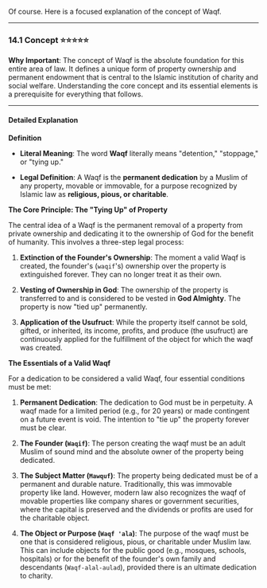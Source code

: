 Of course. Here is a focused explanation of the concept of Waqf.

---

### 14.1 Concept ⭐⭐⭐⭐⭐

**Why Important**: The concept of Waqf is the absolute foundation for this entire area of law. It defines a unique form of property ownership and permanent endowment that is central to the Islamic institution of charity and social welfare. Understanding the core concept and its essential elements is a prerequisite for everything that follows.

---

#### Detailed Explanation

**Definition**

- **Literal Meaning**: The word **Waqf** literally means "detention," "stoppage," or "tying up."
    
- **Legal Definition**: A Waqf is the **permanent dedication** by a Muslim of any property, movable or immovable, for a purpose recognized by Islamic law as **religious, pious, or charitable**.
    

**The Core Principle: The "Tying Up" of Property**

The central idea of a Waqf is the permanent removal of a property from private ownership and dedicating it to the ownership of God for the benefit of humanity. This involves a three-step legal process:

1. **Extinction of the Founder's Ownership**: The moment a valid Waqf is created, the founder's (`waqif`'s) ownership over the property is extinguished forever. They can no longer treat it as their own.
    
2. **Vesting of Ownership in God**: The ownership of the property is transferred to and is considered to be vested in **God Almighty**. The property is now "tied up" permanently.
    
3. **Application of the Usufruct**: While the property itself cannot be sold, gifted, or inherited, its income, profits, and produce (the usufruct) are continuously applied for the fulfillment of the object for which the waqf was created.
    

**The Essentials of a Valid Waqf**

For a dedication to be considered a valid Waqf, four essential conditions must be met:

1. **Permanent Dedication**: The dedication to God must be in perpetuity. A waqf made for a limited period (e.g., for 20 years) or made contingent on a future event is void. The intention to "tie up" the property forever must be clear.
    
2. **The Founder (`Waqif`)**: The person creating the waqf must be an adult Muslim of sound mind and the absolute owner of the property being dedicated.
    
3. **The Subject Matter (`Mawquf`)**: The property being dedicated must be of a permanent and durable nature. Traditionally, this was immovable property like land. However, modern law also recognizes the waqf of movable properties like company shares or government securities, where the capital is preserved and the dividends or profits are used for the charitable object.
    
4. **The Object or Purpose (`Waqf 'ala`)**: The purpose of the waqf must be one that is considered religious, pious, or charitable under Muslim law. This can include objects for the public good (e.g., mosques, schools, hospitals) or for the benefit of the founder's own family and descendants (`Waqf-alal-aulad`), provided there is an ultimate dedication to charity.